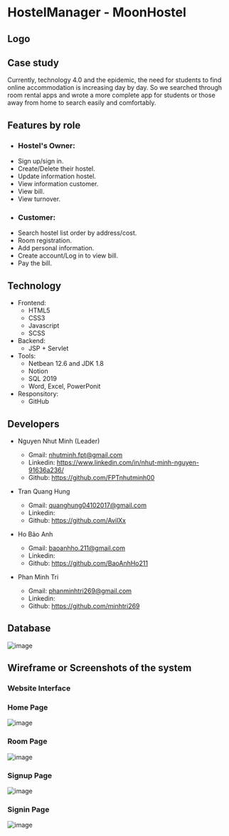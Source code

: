 # HostelManager - MoonHostel

## Logo

## Case study

Currently, technology 4.0 and the epidemic, the need for students to find online accommodation is increasing day by day. So we searched through room rental apps and wrote a more complete app for students or those away from home to search easily and comfortably.

## Features by role
- ### Hostel's Owner:
-   Sign up/sign in.
-	Create/Delete their hostel.
-   Update information hostel.
-   View information customer.
-   View bill.
-   View turnover.
- ### Customer:
-   Search hostel list order by address/cost.
-   Room registration.
-   Add personal information.
-   Create account/Log in to view bill.
-   Pay the bill.
## Technology
- Frontend:
    - HTML5
    - CSS3
    - Javascript
    - SCSS
- Backend:
   - JSP + Servlet
- Tools:
   - Netbean 12.6 and JDK 1.8
   - Notion
   - SQL 2019
   - Word, Excel, PowerPonit
- Responsitory:
   - GitHub
## Developers
- Nguyen Nhut Minh (Leader) 
    - Gmail: nhutminh.fpt@gmail.com
    - Linkedin: https://www.linkedin.com/in/nhut-minh-nguyen-91636a236/
    - Github: https://github.com/FPTnhutminh00

- Tran Quang Hung
    - Gmail: quanghung04102017@gmail.com
    - Linkedin:
    - Github: https://github.com/AvilXx
    
- Ho Bảo Anh 
    - Gmail: baoanhho.211@gmail.com
    - Linkedin:
    - Github: https://github.com/BaoAnhHo211
    
- Phan Minh Tri
    - Gmail: phanminhtri269@gmail.com
    - Linkedin:
    - Github: https://github.com/minhtri269

## Database
![image](https://user-images.githubusercontent.com/90835621/170277067-8d1b7ef7-093c-469b-adee-dacd625687dc.png)

## Wireframe or Screenshots of the system
### Website Interface
### Home Page
![image](https://user-images.githubusercontent.com/90835621/170280757-c2d774d5-697c-44e6-8139-6c5507bd6e14.png)

### Room Page
![image](https://user-images.githubusercontent.com/90835621/170280891-b5529d60-e94f-4c8b-96dc-a973b32761f0.png)

### Signup Page
![image](https://user-images.githubusercontent.com/90835621/170280970-c470db09-1a79-4794-b5d4-aab913348329.png)

### Signin Page

![image](https://user-images.githubusercontent.com/90835621/170281123-0eb1d6a2-3771-4e01-b383-c83c92fe6504.png)



